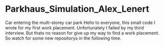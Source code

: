 # Parkhaus_Simulation_Alex_Lenert
Car entering the multi-storey car park
Hello to everyone,
this small code I wrote for my first work placement.
Unfortunately I failed by my third interview.
But thats no reason for give up my way to find a work placement.
So watch for some new repositorys in the following time.
